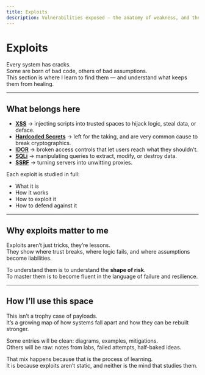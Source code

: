 ```yaml
---
title: Exploits
description: Vulnerabilities exposed — the anatomy of weakness, and the art of using it.
---
```


# Exploits

Every system has cracks.  
Some are born of bad code, others of bad assumptions.  
This section is where I learn to find them — and understand what keeps them from healing.

---

## What belongs here

- [**XSS**](/security/exploits/xss/) → injecting scripts into trusted spaces to hijack logic, steal data, or deface.
- [**Hardcoded Secrets**](/security/exploits/hardcoded_secrets/) → left for the taking, and are very common cause to break cryptographics.
- [**IDOR**](/security/exploits/idor/) → broken access controls that let users reach what they shouldn’t.
- [**SQLi**](/security/exploits/sqli/) → manipulating queries to extract, modify, or destroy data.
- [**SSRF**](/security/exploits/ssrf/) → turning servers into unwitting proxies.

Each exploit is studied in full:  
- What it is  
- How it works  
- How to exploit it  
- How to defend against it  

---

## Why exploits matter to me

Exploits aren’t just tricks, they’re lessons.  
They show where trust breaks, where logic fails, and where assumptions become liabilities.

To understand them is to understand the **shape of risk**.  
To master them is to become fluent in the language of failure and resilience.

---

## How I’ll use this space

This isn’t a trophy case of payloads.  
It’s a growing map of how systems fall apart and how they can be rebuilt stronger.

Some entries will be clean: diagrams, examples, mitigations.  
Others will be raw: notes from labs, failed attempts, half-baked ideas.

That mix happens because that is the process of learning.  
It is because exploits aren’t static, and neither is the mind that studies them.

